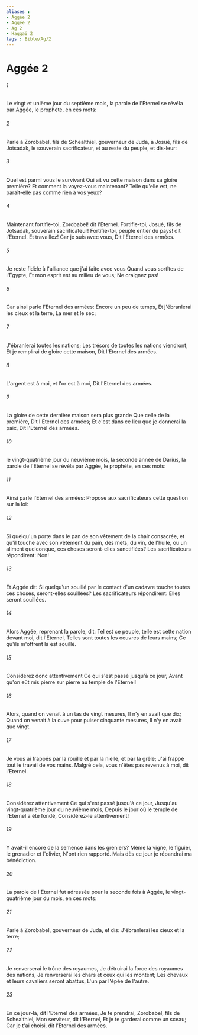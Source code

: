 ```yaml
---
aliases : 
- Aggée 2
- Aggée 2
- Ag 2
- Haggai 2
tags : Bible/Ag/2
---
```


# Aggée 2

###### 1
Le vingt et unième jour du septième mois, la parole de l'Eternel se révéla par Aggée, le prophète, en ces mots:
###### 2
Parle à Zorobabel, fils de Schealthiel, gouverneur de Juda, à Josué, fils de Jotsadak, le souverain sacrificateur, et au reste du peuple, et dis-leur:
###### 3
Quel est parmi vous le survivant Qui ait vu cette maison dans sa gloire première? Et comment la voyez-vous maintenant? Telle qu'elle est, ne paraît-elle pas comme rien à vos yeux?
###### 4
Maintenant fortifie-toi, Zorobabel! dit l'Eternel. Fortifie-toi, Josué, fils de Jotsadak, souverain sacrificateur! Fortifie-toi, peuple entier du pays! dit l'Eternel. Et travaillez! Car je suis avec vous, Dit l'Eternel des armées.
###### 5
Je reste fidèle à l'alliance que j'ai faite avec vous Quand vous sortîtes de l'Egypte, Et mon esprit est au milieu de vous; Ne craignez pas!
###### 6
Car ainsi parle l'Eternel des armées: Encore un peu de temps, Et j'ébranlerai les cieux et la terre, La mer et le sec;
###### 7
J'ébranlerai toutes les nations; Les trésors de toutes les nations viendront, Et je remplirai de gloire cette maison, Dit l'Eternel des armées.
###### 8
L'argent est à moi, et l'or est à moi, Dit l'Eternel des armées.
###### 9
La gloire de cette dernière maison sera plus grande Que celle de la première, Dit l'Eternel des armées; Et c'est dans ce lieu que je donnerai la paix, Dit l'Eternel des armées.
###### 10
le vingt-quatrième jour du neuvième mois, la seconde année de Darius, la parole de l'Eternel se révéla par Aggée, le prophète, en ces mots:
###### 11
Ainsi parle l'Eternel des armées: Propose aux sacrificateurs cette question sur la loi:
###### 12
Si quelqu'un porte dans le pan de son vêtement de la chair consacrée, et qu'il touche avec son vêtement du pain, des mets, du vin, de l'huile, ou un aliment quelconque, ces choses seront-elles sanctifiées? Les sacrificateurs répondirent: Non!
###### 13
Et Aggée dit: Si quelqu'un souillé par le contact d'un cadavre touche toutes ces choses, seront-elles souillées? Les sacrificateurs répondirent: Elles seront souillées.
###### 14
Alors Aggée, reprenant la parole, dit: Tel est ce peuple, telle est cette nation devant moi, dit l'Eternel, Telles sont toutes les oeuvres de leurs mains; Ce qu'ils m'offrent là est souillé.
###### 15
Considérez donc attentivement Ce qui s'est passé jusqu'à ce jour, Avant qu'on eût mis pierre sur pierre au temple de l'Eternel!
###### 16
Alors, quand on venait à un tas de vingt mesures, Il n'y en avait que dix; Quand on venait à la cuve pour puiser cinquante mesures, Il n'y en avait que vingt.
###### 17
Je vous ai frappés par la rouille et par la nielle, et par la grêle; J'ai frappé tout le travail de vos mains. Malgré cela, vous n'êtes pas revenus à moi, dit l'Eternel.
###### 18
Considérez attentivement Ce qui s'est passé jusqu'à ce jour, Jusqu'au vingt-quatrième jour du neuvième mois, Depuis le jour où le temple de l'Eternel a été fondé, Considérez-le attentivement!
###### 19
Y avait-il encore de la semence dans les greniers? Même la vigne, le figuier, le grenadier et l'olivier, N'ont rien rapporté. Mais dès ce jour je répandrai ma bénédiction.
###### 20
La parole de l'Eternel fut adressée pour la seconde fois à Aggée, le vingt-quatrième jour du mois, en ces mots:
###### 21
Parle à Zorobabel, gouverneur de Juda, et dis: J'ébranlerai les cieux et la terre;
###### 22
Je renverserai le trône des royaumes, Je détruirai la force des royaumes des nations, Je renverserai les chars et ceux qui les montent; Les chevaux et leurs cavaliers seront abattus, L'un par l'épée de l'autre.
###### 23
En ce jour-là, dit l'Eternel des armées, Je te prendrai, Zorobabel, fils de Schealthiel, Mon serviteur, dit l'Eternel, Et je te garderai comme un sceau; Car je t'ai choisi, dit l'Eternel des armées.
